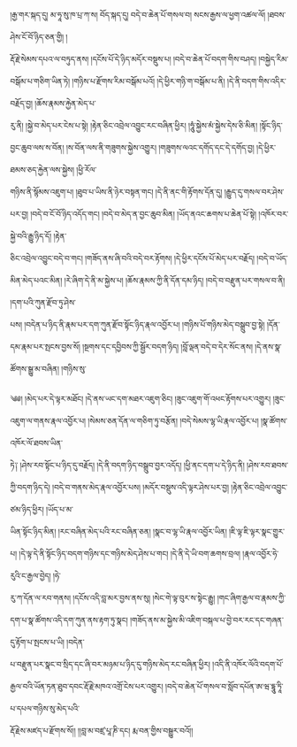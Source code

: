 ﻿  
།རྒྱ་གར་སྐད་དུ། མ་ཧཱ་སུ་ཁ་པྲ་ཀ་ས། བོད་སྐད་དུ། བདེ་བ་ཆེན་པོ་གསལ་བ། སངས་རྒྱས་ལ་ཕྱག་འཚལ་ལོ། །ཐབས་ཤེས་ངོ་བོ་ཉིད་ཅན་གྱི། །  
རྡོ་རྗེ་སེམས་དཔའ་ལ་བཏུད་ནས། །དངོས་པོ་དེ་ཉིད་མདོར་བསྡུས་པ། །བདེ་བ་ཆེན་པོ་བདག་གིས་བཤད། །བསྐྱེད་རིམ་བསྒོམ་པ་གཅིག་ཡིན་ཏེ། །གཉིས་པ་རྫོགས་རིམ་བསྒོམ་པའོ། །དེ་ཕྱིར་གཉི་ག་བསྒོམ་པ་ནི། །དེ་ནི་བདག་གིས་འདིར་བརྗོད་བྱ། །ཆོས་རྣམས་རྐྱེན་མེད་པ་  
རུ་ནི། །སྐྱེ་བ་མེད་པར་ངེས་པ་སྟེ། །རྟེན་ཅིང་འབྲེལ་འབྱུང་རང་བཞིན་ཕྱིར། །ཧཱུཾ་སྐྱེས་མཾ་སྐྱེས་དེས་ཅི་མིན། །སྟོང་ཉིད་བྱང་ཆུབ་ལས་ས་བོན། །ས་བོན་ལས་ནི་གཟུགས་སྐྱེས་འགྱུར། །གཟུགས་ལའང་དགོད་དང་དེ་དགོད་བྱ། །དེ་ཕྱིར་ཐམས་ཅད་རྐྱེན་ལས་སྐྱེས། །ཕྱི་རོལ་  
གཉིས་ནི་སྙོམས་འཇུག་པ། །ཐུབ་པ་ཡིས་ནི་ཉེར་བསྟན་གང། །དེ་ནི་ནང་གི་རྟོགས་དོན་དུ། །རྒྱུད་དུ་གསལ་བར་ཤེས་པར་བྱ། །བདེ་བ་ངོ་བོ་ཉིད་འདོད་གང། །བདེ་བ་མེད་ན་བྱང་ཆུབ་མིན། །ཡོད་ནའང་ཆགས་པ་ཆེན་པོ་སྟེ། །འཁོར་བར་སྐྱེ་བའི་རྒྱུ་ཉིད་དོ། །རྟེན་  
ཅིང་འབྲེལ་འབྱུང་བདེ་བ་གང། །གཟོད་ནས་ཞི་བའི་བདེ་བར་རྟོགས། །དེ་ཕྱིར་དངོས་པོ་མེད་པར་བརྗོད། །བདེ་བ་ཡོད་མིན་མེད་པའང་མིན། །རེ་ཞིག་དེ་ནི་མ་སྐྱེས་པ། །ཆོས་རྣམས་ཀྱི་ནི་དོན་དམ་ཉིད། །བདེ་བ་བརྫུན་པར་གསལ་བ་ནི། །དག་པའི་ཀུན་རྫོབ་ཏུ་ཤེས་  
པས། །བདེན་པ་ཉིད་ནི་རྣམ་པར་དག་ཀུན་རྫོབ་སྟོང་ཉིད་རྣལ་འབྱོར་པ། །གཉིས་པོ་གཉིས་མེད་བསྒྲུབ་བྱ་སྟེ། །དོན་དམ་རྣམ་པར་སྤངས་བྱས་སོ། །སྔགས་དང་དབྱིབས་ཀྱི་སྦྱོར་བདག་ཉིད། །བློ་ལྡན་བདེ་བ་དེར་སོང་ནས། །དེ་ནས་སྣ་ཚོགས་སྒྱུ་མ་བཞིན། །གཉིས་སུ་  
  
༄༅། །མེད་པར་དེ་ལྟར་མཐོང། །དེ་ནས་ཡང་དག་མཐར་འཇུག་ཅིང། །ཟུང་འཇུག་གོ་འཕང་རྟོགས་པར་འགྱུར། །ཟུང་འཇུག་ལ་གནས་རྣལ་འབྱོར་པ། །སེམས་ཅན་དོན་ལ་གཅིག་ཏུ་བརྩོན། །བདེ་སེམས་ལྷ་ཡི་རྣལ་འབྱོར་པ། །སྣ་ཚོགས་འཁོར་ལོ་ཐབས་ཡིན་  
ཏེ༑ །ཤེས་རབ་སྟོང་པ་ཉིད་དུ་བརྗོད། །དེ་ནི་བདག་ཉིད་བསྒྲུབ་བྱར་འདོད། །ཕྱི་ནང་དག་པ་དེ་ཉིད་ནི། །ཤེས་རབ་ཐབས་ཀྱི་བདག་ཉིད་དེ། །བདེ་བ་གནས་མེད་རྣལ་འབྱོར་པས། །མདོར་བསྡུས་འདི་ལྟར་ཤེས་པར་བྱ། །རྟེན་ཅིང་འབྲེལ་འབྱུང་ཙམ་ཉིད་ཕྱིར། །ཡོད་པ་མ་  
ཡིན་སྟོང་ཉིད་མིན། །རང་བཞིན་མེད་པའི་རང་བཞིན་ཅན། །སྣང་བ་ལྷ་ཡི་རྣལ་འབྱོར་ཡིན། །ཇི་ལྟ་ཇི་ལྟར་སྣང་གྱུར་པ། །དེ་ལྟ་དེ་ནི་སྟོང་ཉིད་བདག་གཉིས་དང་གཉིས་མེད་ཤེས་པ་གང། །དེ་ནི་དེ་ཡི་བག་ཆགས་བྲལ། །རྣལ་འབྱོར་ཧེ་རུའི་ང་རྒྱལ་བྱེད། །ཧེ་  
རུ་ཀ་དོན་ལ་རབ་གནས། །དངོས་འདི་བླ་མར་བྱས་ནས་སུ། །སེང་གེ་ལྟ་བུར་ས་སྟེང་རྒྱུ། །གང་ཞིག་རྒྱལ་བ་རྣམས་ཀྱི་དག་པ་སྣ་ཚོགས་འདི་དག་ཀུན་ནས་རྟག་ཏུ་སྣང། །གཟོད་ནས་མ་སྐྱེས་མི་འཇིག་བསྐལ་པ་བྱེ་བར་རང་དང་གཞན་དུ་རྟོག་པ་སྤངས་པ་ཡི། །བདེན་  
པ་བརྫུན་པར་སྣང་བ་སྲིད་དང་ཞི་བར་མཉམ་པ་ཉིད་དུ་གཉིས་མེད་རང་བཞིན་ཕྱིར། །འདི་ནི་འཁོར་ལོའི་བདག་པོ་རྒྱལ་བའི་ཡོན་ཏན་ཐུབ་དབང་རྡོ་རྗེ་མཁའ་འགྲོ་ངེས་པར་འགྱུར། །བདེ་བ་ཆེན་པོ་གསལ་བ་སློབ་དཔོན་ཨ་ཝ་དྷཱུ་ཏཱི་པ་དཔལ་གཉིས་སུ་མེད་པའི་  
རྡོ་རྗེས་མཛད་པ་རྫོགས་སོ།། །།བླ་མ་བཛྲ་པཱ་ཎི་དང། རྨ་བན་གྱིས་བསྒྱུར་བའོ།།  
  
  
